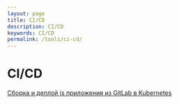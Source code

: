 ```yaml
---
layout: page
title: CI/CD
description: CI/CD
keywords: CI/CD
permalink: /tools/ci-cd/
---
```


# CI/CD

[Сборка и деплой js приложения из GitLab в Kubernetes](/tools/ci-cd/gitlab/kubernetes/)

